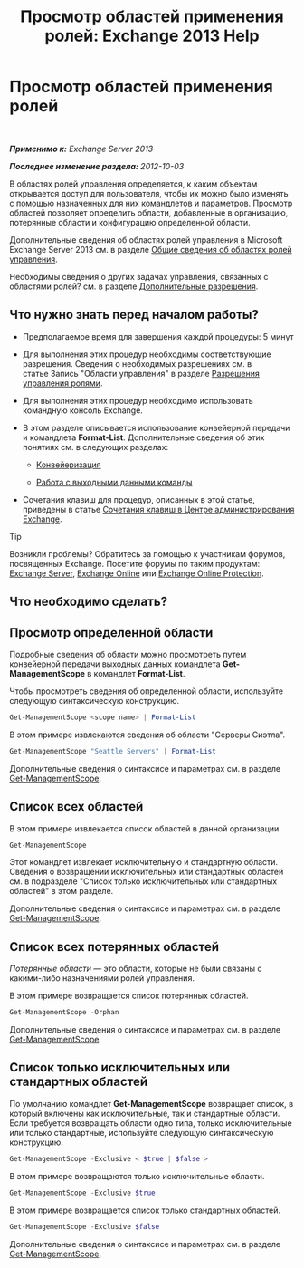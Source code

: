 ﻿---
title: 'Просмотр областей применения ролей: Exchange 2013 Help'
TOCTitle: Просмотр областей применения ролей
ms:assetid: 0bb3a434-6651-473a-94eb-4eb9a34e6f70
ms:mtpsurl: https://technet.microsoft.com/ru-ru/library/Dd335084(v=EXCHG.150)
ms:contentKeyID: 50487402
ms.date: 05/22/2018
mtps_version: v=EXCHG.150
ms.translationtype: MT
---

# Просмотр областей применения ролей

 

_**Применимо к:** Exchange Server 2013_

_**Последнее изменение раздела:** 2012-10-03_

В областях ролей управления определяется, к каким объектам открывается доступ для пользователя, чтобы их можно было изменять с помощью назначенных для них командлетов и параметров. Просмотр областей позволяет определить области, добавленные в организацию, потерянные области и конфигурацию определенной области.

Дополнительные сведения об областях ролей управления в Microsoft Exchange Server 2013 см. в разделе [Общие сведения об областях ролей управления](understanding-management-role-scopes-exchange-2013-help.md).

Необходимы сведения о других задачах управления, связанных с областями ролей? см. в разделе [Дополнительные разрешения](advanced-permissions-exchange-2013-help.md).

## Что нужно знать перед началом работы?

  - Предполагаемое время для завершения каждой процедуры: 5 минут

  - Для выполнения этих процедур необходимы соответствующие разрешения. Сведения о необходимых разрешениях см. в статье Запись "Области управления" в разделе [Разрешения управления ролями](role-management-permissions-exchange-2013-help.md).

  - Для выполнения этих процедур необходимо использовать командную консоль Exchange.

  - В этом разделе описывается использование конвейерной передачи и командлета **Format-List**. Дополнительные сведения об этих понятиях см. в следующих разделах:
    
      - [Конвейеризация](https://technet.microsoft.com/ru-ru/library/aa998260\(v=exchg.150\))
    
      - [Работа с выходными данными команды](working-with-command-output-exchange-2013-help.md)

  - Сочетания клавиш для процедур, описанных в этой статье, приведены в статье [Сочетания клавиш в Центре администрирования Exchange](keyboard-shortcuts-in-the-exchange-admin-center-exchange-online-protection-help.md).

> [!TIP]  
> Возникли проблемы? Обратитесь за помощью к участникам форумов, посвященных Exchange. Посетите форумы по таким продуктам: <a href="https://go.microsoft.com/fwlink/p/?linkid=60612">Exchange Server</a>, <a href="https://go.microsoft.com/fwlink/p/?linkid=267542">Exchange Online</a> или <a href="https://go.microsoft.com/fwlink/p/?linkid=285351">Exchange Online Protection</a>.


## Что необходимо сделать?

## Просмотр определенной области

Подробные сведения об области можно просмотреть путем конвейерной передачи выходных данных командлета **Get-ManagementScope** в командлет **Format-List**.

Чтобы просмотреть сведения об определенной области, используйте следующую синтаксическую конструкцию.

```powershell
Get-ManagementScope <scope name> | Format-List
```

В этом примере извлекаются сведения об области "Серверы Сиэтла".

```powershell
Get-ManagementScope "Seattle Servers" | Format-List
```

Дополнительные сведения о синтаксисе и параметрах см. в разделе [Get-ManagementScope](https://technet.microsoft.com/ru-ru/library/dd298180\(v=exchg.150\)).

## Список всех областей

В этом примере извлекается список областей в данной организации.

```powershell
Get-ManagementScope
```

Этот командлет извлекает исключительную и стандартную области. Сведения о возвращении исключительных или стандартных областей см. в подразделе "Список только исключительных или стандартных областей" в этом разделе.

Дополнительные сведения о синтаксисе и параметрах см. в разделе [Get-ManagementScope](https://technet.microsoft.com/ru-ru/library/dd298180\(v=exchg.150\)).

## Список всех потерянных областей

*Потерянные области* — это области, которые не были связаны с какими-либо назначениями ролей управления.

В этом примере возвращается список потерянных областей.

```powershell
Get-ManagementScope -Orphan
```

Дополнительные сведения о синтаксисе и параметрах см. в разделе [Get-ManagementScope](https://technet.microsoft.com/ru-ru/library/dd298180\(v=exchg.150\)).

## Список только исключительных или стандартных областей

По умолчанию командлет **Get-ManagementScope** возвращает список, в который включены как исключительные, так и стандартные области. Если требуется возвращать области одно типа, только исключительные или только стандартные, используйте следующую синтаксическую конструкцию.

```powershell
Get-ManagementScope -Exclusive < $true | $false >
```

В этом примере возвращаются только исключительные области.

```powershell
Get-ManagementScope -Exclusive $true
```

В этом примере возвращается список только стандартных областей.

```powershell
Get-ManagementScope -Exclusive $false
```

Дополнительные сведения о синтаксисе и параметрах см. в разделе [Get-ManagementScope](https://technet.microsoft.com/ru-ru/library/dd298180\(v=exchg.150\)).

